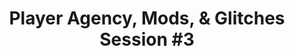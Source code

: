 ---
layout: default
category: session
id: player-agency-mods-glitches-session-3
title: Player Agency, Mods, & Glitches Session &#35;3
permalink: /schedule#player-agency-mods-glitches-session-3

day: Saturday
time: 4&colon;30pm - 5&colon;45pm
timeorder: 9
room: Rm. 803
---
